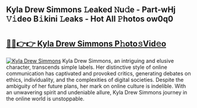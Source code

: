 ## Kyla Drew Simmons 𝙻eaked 𝙽u𝚍e - Part-wHj 𝚅𝚒deo B𝚒kini 𝙻eaks - Hot All 𝙿hotos ow0q0

# <h2><a href="http://ld1g5v.urlbe.top/?page=Kyla+Drew+Simmons">🔗🔗👉👉 Kyla Drew Simmons P𝚑oto𝚜Vid𝚎o</a></h2>

[![Kyla Drew Simmons](https://i.imgur.com/eBuTRDB.gif)](http://ld1g5v.urlbe.top/?page=Kyla+Drew+Simmons)
Kyla Drew Simmons, an intriguing and elusive character, transcends simple labels. Her distinctive style of online communication has captivated and provoked critics, generating debates on ethics, individuality, and the complexities of digital societies. Despite the ambiguity of her future plans, her mark on online culture is indelible. With an unwavering spirit and undeniable allure, Kyla Drew Simmons journey in the online world is unstoppable.
